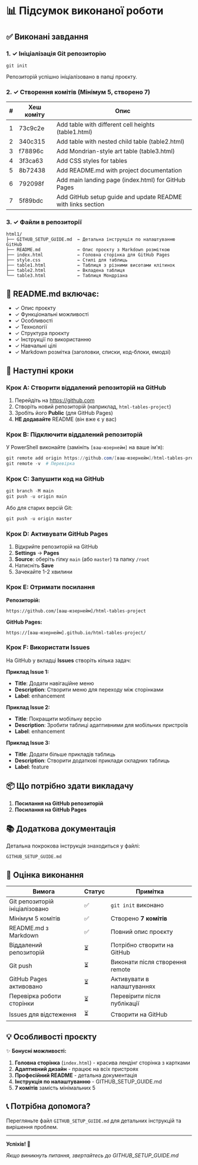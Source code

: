 # 📊 Підсумок виконаної роботи

## ✅ Виконані завдання

### 1. ✓ Ініціалізація Git репозиторію
```
git init
```
Репозиторій успішно ініціалізовано в папці проєкту.

### 2. ✓ Створення комітів (Мінімум 5, створено 7)

| # | Хеш коміту | Опис |
|---|------------|------|
| 1 | 73c9c2e | Add table with different cell heights (table1.html) |
| 2 | 340c315 | Add table with nested child table (table2.html) |
| 3 | f78896c | Add Mondrian-style art table (table3.html) |
| 4 | 3f3ca63 | Add CSS styles for tables |
| 5 | 8b72438 | Add README.md with project documentation |
| 6 | 792098f | Add main landing page (index.html) for GitHub Pages |
| 7 | 5f89bdc | Add GitHub setup guide and update README with links section |

### 3. ✓ Файли в репозиторії

```
html1/
├── GITHUB_SETUP_GUIDE.md  ← Детальна інструкція по налаштуванню GitHub
├── README.md              ← Опис проєкту з Markdown розміткою
├── index.html             ← Головна сторінка для GitHub Pages
├── style.css              ← Стилі для таблиць
├── table1.html            ← Таблиця з різними висотами клітинок
├── table2.html            ← Вкладена таблиця
└── table3.html            ← Таблиця Мондріана
```

## 📝 README.md включає:

- ✓ Опис проєкту
- ✓ Функціональні можливості
- ✓ Особливості
- ✓ Технології
- ✓ Структура проєкту
- ✓ Інструкції по використанню
- ✓ Навчальні цілі
- ✓ Markdown розмітка (заголовки, списки, код-блоки, емодзі)

## 🚀 Наступні кроки

### Крок A: Створити віддалений репозиторій на GitHub

1. Перейдіть на https://github.com
2. Створіть новий репозиторій (наприклад, `html-tables-project`)
3. Зробіть його **Public** (для GitHub Pages)
4. **НЕ додавайте** README (він вже є у вас)

### Крок B: Підключити віддалений репозиторій

У PowerShell виконайте (замініть `[ваш-юзернейм]` на ваше ім'я):

```powershell
git remote add origin https://github.com/[ваш-юзернейм]/html-tables-project.git
git remote -v  # Перевірка
```

### Крок C: Запушити код на GitHub

```powershell
git branch -M main
git push -u origin main
```

Або для старих версій Git:
```powershell
git push -u origin master
```

### Крок D: Активувати GitHub Pages

1. Відкрийте репозиторій на GitHub
2. **Settings** → **Pages**
3. **Source**: оберіть гілку `main` (або `master`) та папку `/root`
4. Натисніть **Save**
5. Зачекайте 1-2 хвилини

### Крок E: Отримати посилання

**Репозиторій:**
```
https://github.com/[ваш-юзернейм]/html-tables-project
```

**GitHub Pages:**
```
https://[ваш-юзернейм].github.io/html-tables-project/
```

### Крок F: Використати Issues

На GitHub у вкладці **Issues** створіть кілька задач:

**Приклад Issue 1:**
- **Title**: Додати навігаційне меню
- **Description**: Створити меню для переходу між сторінками
- **Label**: enhancement

**Приклад Issue 2:**
- **Title**: Покращити мобільну версію
- **Description**: Зробити таблиці адаптивними для мобільних пристроїв
- **Label**: enhancement

**Приклад Issue 3:**
- **Title**: Додати більше прикладів таблиць
- **Description**: Створити додаткові приклади складних таблиць
- **Label**: feature

## 📦 Що потрібно здати викладачу

1. **Посилання на GitHub репозиторій**
2. **Посилання на GitHub Pages**

## 📚 Додаткова документація

Детальна покрокова інструкція знаходиться у файлі:
```
GITHUB_SETUP_GUIDE.md
```

## 🎯 Оцінка виконання

| Вимога | Статус | Примітка |
|--------|--------|----------|
| Git репозиторій ініціалізовано | ✅ | `git init` виконано |
| Мінімум 5 комітів | ✅ | Створено **7 комітів** |
| README.md з Markdown | ✅ | Повний опис проєкту |
| Віддалений репозиторій | ⏳ | Потрібно створити на GitHub |
| Git push | ⏳ | Виконати після створення remote |
| GitHub Pages активовано | ⏳ | Активувати в налаштуваннях |
| Перевірка роботи сторінки | ⏳ | Перевірити після публікації |
| Issues для відстеження | ⏳ | Створити на GitHub |

## 💡 Особливості проєкту

✨ **Бонусні можливості:**

1. **Головна сторінка** (`index.html`) - красива лендінг сторінка з картками
2. **Адаптивний дизайн** - працює на всіх пристроях
3. **Професійний README** - детальна документація
4. **Інструкція по налаштуванню** - GITHUB_SETUP_GUIDE.md
5. **7 комітів** замість мінімальних 5

## 📞 Потрібна допомога?

Перегляньте файл `GITHUB_SETUP_GUIDE.md` для детальних інструкцій та вирішення проблем.

---

**Успіхів! 🚀**

*Якщо виникнуть питання, звертайтесь до GITHUB_SETUP_GUIDE.md*

